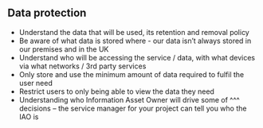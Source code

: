 ## Data protection

- Understand the data that will be used, its retention and removal policy​
- Be aware of what data is stored where - our data isn’t always stored in our premises and in the UK ​
- Understand who will be accessing the service / data, with what devices via what networks / 3rd party services​
- Only store and use the minimum amount of data required to fulfil the user need​
- Restrict users to only being able to view the data they need​
- Understanding who Information Asset Owner will drive some of ^^^ decisions – the service manager for your project can tell you who the IAO is​